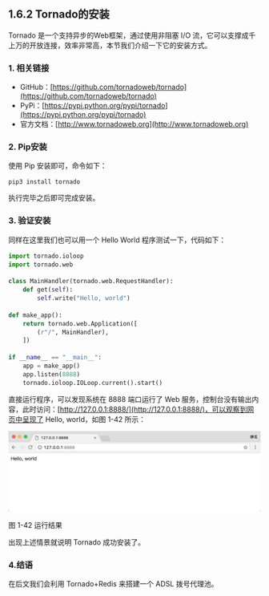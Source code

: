 ## 1.6.2 Tornado的安装

Tornado 是一个支持异步的Web框架，通过使用非阻塞 I/O 流，它可以支撑成千上万的开放连接，效率非常高，本节我们介绍一下它的安装方式。

### 1. 相关链接

* GitHub：[https://github.com/tornadoweb/tornado](https://github.com/tornadoweb/tornado)
* PyPi：[https://pypi.python.org/pypi/tornado](https://pypi.python.org/pypi/tornado)
* 官方文档：[http://www.tornadoweb.org](http://www.tornadoweb.org)

### 2. Pip安装

使用 Pip 安装即可，命令如下：

```
pip3 install tornado
```

执行完毕之后即可完成安装。

### 3. 验证安装

同样在这里我们也可以用一个 Hello World 程序测试一下，代码如下：

```python
import tornado.ioloop
import tornado.web

class MainHandler(tornado.web.RequestHandler):
    def get(self):
        self.write("Hello, world")

def make_app():
    return tornado.web.Application([
        (r"/", MainHandler),
    ])

if __name__ == "__main__":
    app = make_app()
    app.listen(8888)
    tornado.ioloop.IOLoop.current().start()
```

直接运行程序，可以发现系统在 8888 端口运行了 Web 服务，控制台没有输出内容，此时访问：[http://127.0.0.1:8888/](http://127.0.0.1:8888/)，可以观察到网页中呈现了 Hello, world，如图 1-42 所示：

![](./pictures/1-42.png)

图 1-42 运行结果

出现上述情景就说明 Tornado 成功安装了。

### 4.结语

在后文我们会利用 Tornado+Redis 来搭建一个 ADSL 拨号代理池。

